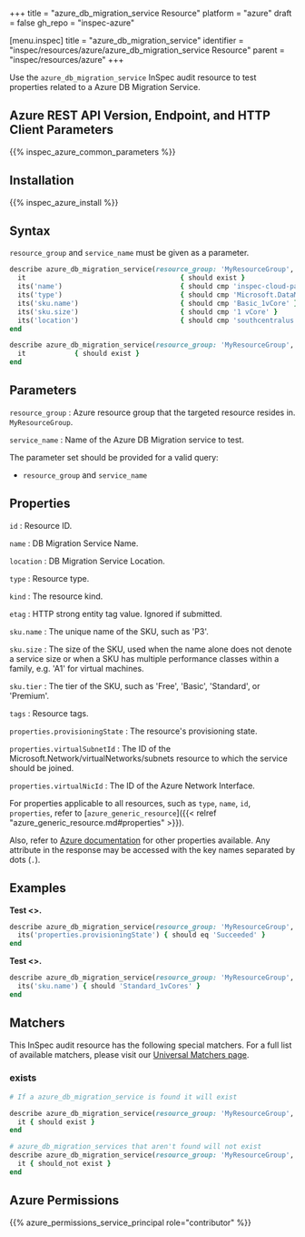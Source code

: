 +++
title = "azure_db_migration_service Resource"
platform = "azure"
draft = false
gh_repo = "inspec-azure"

[menu.inspec]
title = "azure_db_migration_service"
identifier = "inspec/resources/azure/azure_db_migration_service Resource"
parent = "inspec/resources/azure"
+++

Use the `azure_db_migration_service` InSpec audit resource to test properties related to a Azure DB Migration Service.

## Azure REST API Version, Endpoint, and HTTP Client Parameters

{{% inspec_azure_common_parameters %}}

## Installation

{{% inspec_azure_install %}}

## Syntax

`resource_group` and `service_name` must be given as a parameter.
```ruby
describe azure_db_migration_service(resource_group: 'MyResourceGroup', service_name: 'dbbackup_to_uat_migration_servicet') do
  it                                      { should exist }
  its('name')                             { should cmp 'inspec-cloud-pack-test' }
  its('type')                             { should cmp 'Microsoft.DataMigration/services' }
  its('sku.name')                         { should cmp 'Basic_1vCore' }
  its('sku.size')                         { should cmp '1 vCore' }
  its('location')                         { should cmp 'southcentralus' }
end
```
```ruby
describe azure_db_migration_service(resource_group: 'MyResourceGroup', service_name: 'dbbackup_to_uat_migration_service') do
  it            { should exist }
end
```

## Parameters

`resource_group`
: Azure resource group that the targeted resource resides in. `MyResourceGroup`.

`service_name`
: Name of the Azure DB Migration service to test.

The parameter set should be provided for a valid query:
- `resource_group` and `service_name`

## Properties

`id`
: Resource ID.

`name`
: DB Migration Service Name.

`location`
: DB Migration Service Location.

`type`
: Resource type.

`kind`
: The resource kind.

`etag`
: HTTP strong entity tag value. Ignored if submitted.

`sku.name`
: The unique name of the SKU, such as 'P3'.

`sku.size`
: The size of the SKU, used when the name alone does not denote a service size or when a SKU has multiple performance classes within a family, e.g. 'A1' for virtual machines.

`sku.tier`
: The tier of the SKU, such as 'Free', 'Basic', 'Standard', or 'Premium'.

`tags`
: Resource tags.

`properties.provisioningState`
: The resource's provisioning state.

`properties.virtualSubnetId`
: The ID of the Microsoft.Network/virtualNetworks/subnets resource to which the service should be joined.

`properties.virtualNicId`
: The ID of the Azure Network Interface.

For properties applicable to all resources, such as `type`, `name`, `id`, `properties`, refer to [`azure_generic_resource`]({{< relref "azure_generic_resource.md#properties" >}}).

Also, refer to [Azure documentation](https://docs.microsoft.com/en-us/rest/api/datamigration/services/get) for other properties available.
Any attribute in the response may be accessed with the key names separated by dots (`.`).

## Examples

**Test <>.**

```ruby
describe azure_db_migration_service(resource_group: 'MyResourceGroup', service_name: 'dbbackup_to_uat_migration_service') do
  its('properties.provisioningState') { should eq 'Succeeded' }
end
```

**Test <>.**

```ruby
describe azure_db_migration_service(resource_group: 'MyResourceGroup', service_name: 'dbbackup_to_uat_migration_service') do
  its('sku.name') { should 'Standard_1vCores' }
end
```

## Matchers

This InSpec audit resource has the following special matchers. For a full list of available matchers, please visit our [Universal Matchers page](/inspec/matchers/).

### exists

```ruby
# If a azure_db_migration_service is found it will exist

describe azure_db_migration_service(resource_group: 'MyResourceGroup', service_name: 'dbbackup_to_uat_migration_service') do
  it { should exist }
end

# azure_db_migration_services that aren't found will not exist
describe azure_db_migration_service(resource_group: 'MyResourceGroup', service_name: 'dbbackup_to_uat_migration_service') do
  it { should_not exist }
end
```

## Azure Permissions

{{% azure_permissions_service_principal role="contributor" %}}
